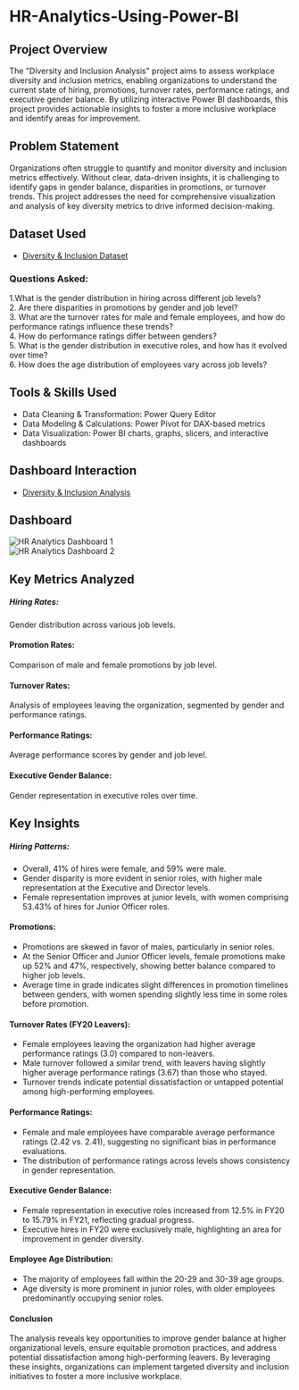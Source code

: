 # HR-Analytics-Using-Power-BI
## Project Overview
The "Diversity and Inclusion Analysis" project aims to assess workplace diversity and inclusion metrics, enabling organizations to understand the current state of hiring, promotions, turnover rates, performance ratings, and executive gender balance. By utilizing interactive Power BI dashboards, this project provides actionable insights to foster a more inclusive workplace and identify areas for improvement.
## Problem Statement
Organizations often struggle to quantify and monitor diversity and inclusion metrics effectively. Without clear, data-driven insights, it is challenging to identify gaps in gender balance, disparities in promotions, or turnover trends. This project addresses the need for comprehensive visualization and analysis of key diversity metrics to drive informed decision-making.
## Dataset Used
- <a href="https://github.com/akhilanm123/HR-Analytics-Using-Power-BI/blob/main/Diversity-Inclusion-Dataset.xlsx">Diversity & Inclusion Dataset </a>
### Questions Asked:
1.What is the gender distribution in hiring across different job levels?   
2. Are there disparities in promotions by gender and job level?     
3. What are the turnover rates for male and female employees, and how do performance ratings influence these trends?    
4. How do performance ratings differ between genders?    
5. What is the gender distribution in executive roles, and how has it evolved over time?    
6. How does the age distribution of employees vary across job levels?    
## Tools & Skills Used
- Data Cleaning & Transformation: Power Query Editor   
- Data Modeling & Calculations: Power Pivot for DAX-based metrics   
- Data Visualization: Power BI charts, graphs, slicers, and interactive dashboards
## Dashboard Interaction
- <a href="https://github.com/akhilanm123/HR-Analytics-Using-Power-BI/blob/main/HR%20Analytics.pbix">Diversity & Inclusion Analysis </a>
## Dashboard
![HR Analytics Dashboard 1](https://github.com/user-attachments/assets/4235363d-e8c3-4d13-912a-ea0df605de1f)  
![HR Analytics Dashboard 2](https://github.com/user-attachments/assets/607eaff7-89e6-4204-988b-0b2b16df1658)

## Key Metrics Analyzed
##### Hiring Rates:
Gender distribution across various job levels.

#### Promotion Rates:
Comparison of male and female promotions by job level.

#### Turnover Rates: 
Analysis of employees leaving the organization, segmented by gender and performance ratings.

#### Performance Ratings:
Average performance scores by gender and job level.

#### Executive Gender Balance: 
Gender representation in executive roles over time.

## Key Insights
##### Hiring Patterns:
- Overall, 41% of hires were female, and 59% were male.
- Gender disparity is more evident in senior roles, with higher male representation at the Executive and Director levels.
- Female representation improves at junior levels, with women comprising 53.43% of hires for Junior Officer roles.
#### Promotions:
- Promotions are skewed in favor of males, particularly in senior roles.
- At the Senior Officer and Junior Officer levels, female promotions make up 52% and 47%, respectively, showing better balance compared to higher job levels.
- Average time in grade indicates slight differences in promotion timelines between genders, with women spending slightly less time in some roles before promotion.
#### Turnover Rates (FY20 Leavers):
- Female employees leaving the organization had higher average performance ratings (3.0) compared to non-leavers.
- Male turnover followed a similar trend, with leavers having slightly higher average performance ratings (3.67) than those who stayed.
- Turnover trends indicate potential dissatisfaction or untapped potential among high-performing employees.
#### Performance Ratings:
- Female and male employees have comparable average performance ratings (2.42 vs. 2.41), suggesting no significant bias in performance evaluations.
- The distribution of performance ratings across levels shows consistency in gender representation.
#### Executive Gender Balance:
- Female representation in executive roles increased from 12.5% in FY20 to 15.79% in FY21, reflecting gradual progress.
- Executive hires in FY20 were exclusively male, highlighting an area for improvement in gender diversity.
#### Employee Age Distribution:
- The majority of employees fall within the 20-29 and 30-39 age groups.
- Age diversity is more prominent in junior roles, with older employees predominantly occupying senior roles.
  
#### Conclusion
The analysis reveals key opportunities to improve gender balance at higher organizational levels, ensure equitable promotion practices, and address potential dissatisfaction among high-performing leavers. By leveraging these insights, organizations can implement targeted diversity and inclusion initiatives to foster a more inclusive workplace.

